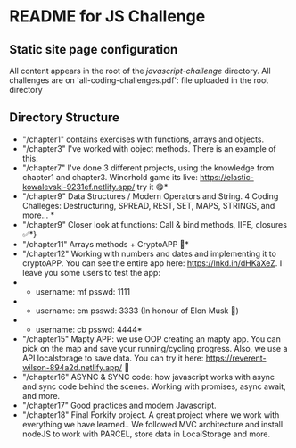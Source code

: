 # README for JS Challenge


## Static site page configuration

All content appears in the root of the *javascript-challenge* directory.
All challenges are on 'all-coding-challenges.pdf': file uploaded in the root directory

## Directory Structure

* "/chapter1" contains exercises with functions, arrays and objects.
* "/chapter3" I've worked with object methods. There is an example of this.
* "/chapter7" I've done 3 different projects, using the knowledge from chapter1 and chapter3. Winorhold game its live: https://elastic-kowalevski-9231ef.netlify.app/ try it 😋*
* "/chapter9" Data Structures / Modern Operators and String. 4 Coding Challeges: Destructuring, SPREAD, REST, SET, MAPS, STRINGS, and more... *
* "/chapter9" Closer look at functions: Call & bind methods, IIFE, closures ✅*}
* "/chapter11" Arrays methods + CryptoAPP 🤑*
* "/chapter12" Working with numbers and dates and implementing it to cryptoAPP. You can see the entire app here: https://lnkd.in/dHKaXeZ. I leave you some users to test the app:
* * username: mf psswd: 1111
* * username: em psswd: 3333 (In honour of Elon Musk 🤣)
* * username: cb psswd: 4444*
* "/chapter15" Mapty APP: we use OOP creating an mapty app. You can pick on the map and save your running/cycling progress. Also, we use a API localstorage to save data. You can try it here: https://reverent-wilson-894a2d.netlify.app/ 🥳
* "/chapter16" ASYNC & SYNC code: how javascript works with async and sync code behind the scenes. Working with promises, async await, and more.
* "/chapter17" Good practices and modern Javascript.
* "/chapter18" Final Forkify project. A great project where we work with everything we have learned.. We followed MVC architecture and install nodeJS to work with PARCEL, store data in LocalStorage and more.




